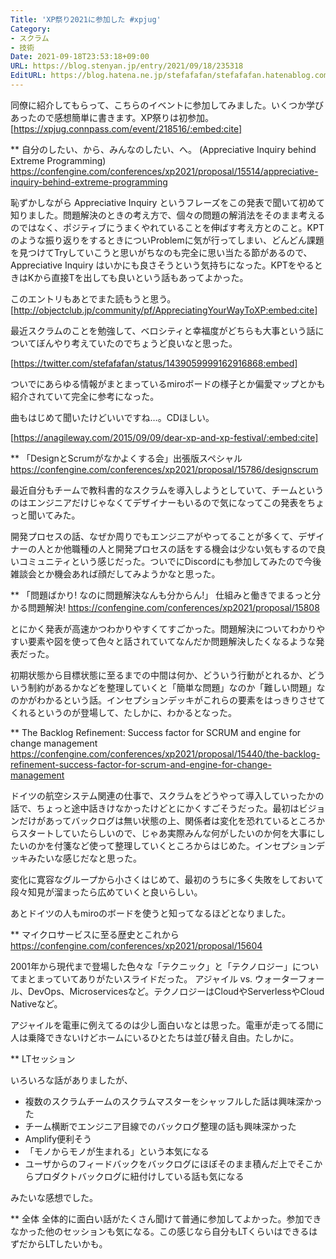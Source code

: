 ```yaml
---
Title: 'XP祭り2021に参加した #xpjug'
Category:
- スクラム
- 技術
Date: 2021-09-18T23:53:18+09:00
URL: https://blog.stenyan.jp/entry/2021/09/18/235318
EditURL: https://blog.hatena.ne.jp/stefafafan/stefafafan.hatenablog.com/atom/entry/13574176438013197572
---
```


同僚に紹介してもらって、こちらのイベントに参加してみました。いくつか学びあったので感想簡単に書きます。XP祭りは初参加。
[https://xpjug.connpass.com/event/218516/:embed:cite]


** 自分のしたい、から、みんなのしたい、へ。 (Appreciative Inquiry behind Extreme Programming)
https://confengine.com/conferences/xp2021/proposal/15514/appreciative-inquiry-behind-extreme-programming

恥ずかしながら Appreciative Inquiry というフレーズをこの発表で聞いて初めて知りました。問題解決のときの考え方で、個々の問題の解消法をそのまま考えるのではなく、ポジティブにうまくやれていることを伸ばす考え方とのこと。KPTのような振り返りをするときについProblemに気が行ってしまい、どんどん課題を見つけてTryしていこうと思いがちなのも完全に思い当たる節があるので、Appreciative Inquiry はいかにも良さそうという気持ちになった。KPTをやるときはKから直接Tを出しても良いという話もあってよかった。

このエントリもあとでまた読もうと思う。
[http://objectclub.jp/community/pf/AppreciatingYourWayToXP:embed:cite]

最近スクラムのことを勉強して、ベロシティと幸福度がどちらも大事という話についてぼんやり考えていたのでちょうど良いなと思った。

[https://twitter.com/stefafafan/status/1439059999162916868:embed]

ついでにあらゆる情報がまとまっているmiroボードの様子とか偏愛マップとかも紹介されていて完全に参考になった。

曲もはじめて聞いたけどいいですね…。CDほしい。

[https://anagileway.com/2015/09/09/dear-xp-and-xp-festival/:embed:cite]


** 「DesignとScrumがなかよくする会」出張版スペシャル
https://confengine.com/conferences/xp2021/proposal/15786/designscrum

最近自分もチームで教科書的なスクラムを導入しようとしていて、チームというのはエンジニアだけじゃなくてデザイナーもいるので気になってこの発表をちょっと聞いてみた。

開発プロセスの話、なぜか周りでもエンジニアがやってることが多くて、デザイナーの人とか他職種の人と開発プロセスの話をする機会は少ない気もするので良いコミュニティという感じだった。ついでにDiscordにも参加してみたので今後雑談会とか機会あれば顔だしてみようかなと思った。

** 「問題ばかり! なのに問題解決なんも分からん!」 仕組みと働きでまるっと分かる問題解決!
https://confengine.com/conferences/xp2021/proposal/15808

とにかく発表が高速かつわかりやすくてすごかった。問題解決についてわかりやすい要素や図を使って色々と話されていてなんだか問題解決したくなるような発表だった。

初期状態から目標状態に至るまでの中間は何か、どういう行動がとれるか、どういう制約があるかなどを整理していくと「簡単な問題」なのか「難しい問題」なのかがわかるという話。インセプションデッキがこれらの要素をはっきりさせてくれるというのが登場して、たしかに、わかるとなった。

** The Backlog Refinement: Success factor for SCRUM and engine for change management
https://confengine.com/conferences/xp2021/proposal/15440/the-backlog-refinement-success-factor-for-scrum-and-engine-for-change-management

ドイツの航空システム関連の仕事で、スクラムをどうやって導入していったかの話で、ちょっと途中話きけなかったけどとにかくすごそうだった。最初はビジョンだけがあってバックログは無い状態の上、関係者は変化を恐れているところからスタートしていたらしいので、じゃあ実際みんな何がしたいのか何を大事にしたいのかを付箋など使って整理していくところからはじめた。インセプションデッキみたいな感じだなと思った。

変化に寛容なグループから小さくはじめて、最初のうちに多く失敗をしておいて段々知見が溜まったら広めていくと良いらしい。

あとドイツの人もmiroのボードを使うと知ってなるほどとなりました。

** マイクロサービスに至る歴史とこれから
https://confengine.com/conferences/xp2021/proposal/15604

2001年から現代まで登場した色々な「テクニック」と「テクノロジー」についてまとまっていてありがたいスライドだった。
アジャイル vs. ウォーターフォール、DevOps、Microservicesなど。テクノロジーはCloudやServerlessやCloud Nativeなど。

アジャイルを電車に例えてるのは少し面白いなとは思った。電車が走ってる間に人は乗降できないけどホームにいるひとたちは並び替え自由。たしかに。

** LTセッション

いろいろな話がありましたが、

- 複数のスクラムチームのスクラムマスターをシャッフルした話は興味深かった
- チーム横断でエンジニア目線でのバックログ整理の話も興味深かった
- Amplify便利そう
- 「モノからモノが生まれる」という本気になる
- ユーザからのフィードバックをバックログにほぼそのまま積んだ上でそこからプロダクトバックログに紐付けしている話も気になる

みたいな感想でした。

** 全体
全体的に面白い話がたくさん聞けて普通に参加してよかった。参加できなかった他のセッションも気になる。この感じなら自分もLTくらいはできるはずだからLTしたいかも。
